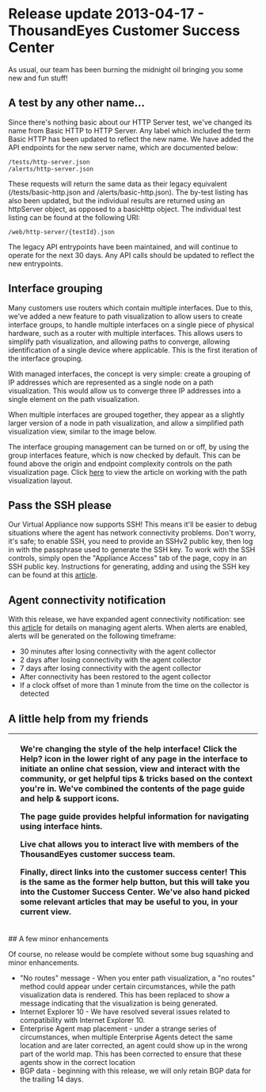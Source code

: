 # Release update 2013-04-17 - ThousandEyes Customer Success Center

As usual, our team has been burning the midnight oil bringing you some new and fun stuff!

## A test by any other name...

Since there's nothing basic about our HTTP Server test, we've changed its name from Basic HTTP to HTTP Server.  Any label which included the term Basic HTTP has been updated to reflect the new name.  We have added the API endpoints for the new server name, which are documented below:

```text
/tests/http-server.json
/alerts/http-server.json
```

These requests will return the same data as their legacy equivalent \(/tests/basic-http.json and /alerts/basic-http.json\). The by-test listing has also been updated, but the individual results are returned using an httpServer object, as opposed to a basicHttp object.  The individual test listing can be found at the following URI:

```text
/web/http-server/{testId}.json 
```

The legacy API entrypoints have been maintained, and will continue to operate for the next 30 days.  Any API calls should be updated to reflect the new entrypoints.

## Interface grouping

Many customers use routers which contain multiple interfaces.  Due to this, we've added a new feature to path visualization to allow users to create interface groups, to handle multiple interfaces on a single piece of physical hardware, such as a router with multiple interfaces.  This allows users to simplify path visualization, and allowing paths to converge, allowing identification of a single device where applicable.  This is the first iteration of the interface grouping.

With managed interfaces, the concept is very simple: create a grouping of IP addresses which are represented as a single node on a path visualization.  This would allow us to converge three IP addresses into a single element on the path visualization.

When multiple interfaces are grouped together, they appear as a slightly larger version of a node in path visualization, and allow a simplified path visualization view, similar to the image below.

The interface grouping management can be turned on or off, by using the group interfaces feature, which is now checked by default.  This can be found above the origin and endpoint complexity controls on the path visualization page.  Click [here](https://success.thousandeyes.com/ViewArticle?articleIdParam=kA0E0000000CmmiKAC) to view the article on working with the path visualization layout.

## Pass the SSH please

Our Virtual Appliance now supports SSH! This means it'll be easier to debug situations where the agent has network connectivity problems.  Don't worry, it's safe; to enable SSH, you need to provide an SSHv2 public key, then log in with the passphrase used to generate the SSH key.  To work with the SSH controls, simply open the "Appliance Access" tab of the page, copy in an SSH public key.  Instructions for generating, adding and using the SSH key can be found at this [article](https://success.thousandeyes.com/ViewArticle?articleIdParam=kA0E0000000CmnrKAC).

## Agent connectivity notification

With this release, we have expanded agent connectivity notification: see this [article](https://success.thousandeyes.com/ViewArticle?articleIdParam=kA0E0000000Cml2KAC) for details on managing agent alerts.  When alerts are enabled, alerts will be generated on the following timeframe:

* 30 minutes after losing connectivity with the agent collector
* 2 days after losing connectivity with the agent collector
* 7 days after losing connectivity with the agent collector
* After connectivity has been restored to the agent collector
* If a clock offset of more than 1 minute from the time on the collector is detected

## A little help from my friends

<table>
  <thead>
    <tr>
      <th style="text-align:left"></th>
      <th style="text-align:left">
        <p>We&apos;re changing the style of the help interface! Click the Help? icon
          in the lower right of any page in the interface to initiate an online chat
          session, view and interact with the community, or get helpful tips &amp;
          tricks based on the context you&apos;re in. We&apos;ve combined the contents
          of the page guide and help &amp; support icons.</p>
        <p>The page guide provides helpful information for navigating using interface
          hints.</p>
        <p>Live chat allows you to interact live with members of the ThousandEyes
          customer success team.</p>
        <p>Finally, direct links into the customer success center! This is the same
          as the former help button, but this will take you into the Customer Success
          Center. We&apos;ve also hand picked some relevant articles that may be
          useful to you, in your current view.</p>
      </th>
    </tr>
  </thead>
  <tbody></tbody>
</table>## A few minor enhancements

Of course, no release would be complete without some bug squashing and minor enhancements.  

* "No routes" message - When you enter path visualization, a "no routes" method could appear under certain circumstances, while the path visualization data is rendered.  This has been replaced to show a message indicating that the visualization is being generated.
* Internet Explorer 10 - We have resolved several issues related to compatibility with Internet Explorer 10.
* Enterprise Agent map placement - under a strange series of circumstances, when multiple Enterprise Agents detect the same location and are later corrected, an agent could show up in the wrong part of the world map.  This has been corrected to ensure that these agents show in the correct location
* BGP data - beginning with this release, we will only retain BGP data for the trailing 14 days.

